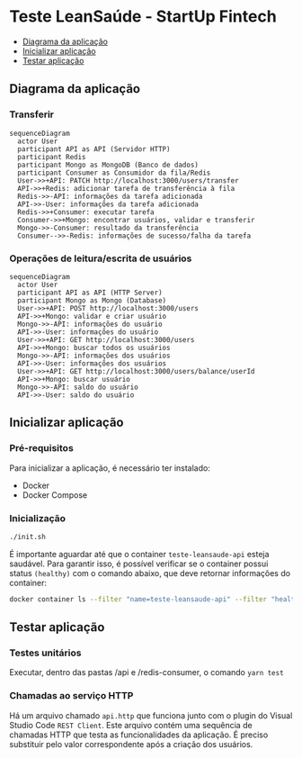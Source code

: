 # Teste LeanSaúde - StartUp Fintech

- [Diagrama da aplicação](#Diagrama-da-aplicação)
- [Inicializar aplicação](#Inicializar-aplicação)
- [Testar aplicação](#Testar-aplicação)

## Diagrama da aplicação

### Transferir

```mermaid
sequenceDiagram
  actor User
  participant API as API (Servidor HTTP)
  participant Redis
  participant Mongo as MongoDB (Banco de dados)
  participant Consumer as Consumidor da fila/Redis
  User->>+API: PATCH http://localhost:3000/users/transfer
  API->>+Redis: adicionar tarefa de transferência à fila
  Redis->>-API: informações da tarefa adicionada
  API->>-User: informações da tarefa adicionada
  Redis->>+Consumer: executar tarefa
  Consumer->>+Mongo: encontrar usuários, validar e transferir
  Mongo->>-Consumer: resultado da transferência
  Consumer-->>-Redis: informações de sucesso/falha da tarefa
```

### Operações de leitura/escrita de usuários

```mermaid
sequenceDiagram
  actor User
  participant API as API (HTTP Server)
  participant Mongo as Mongo (Database)
  User->>+API: POST http://localhost:3000/users
  API->>+Mongo: validar e criar usuário
  Mongo->>-API: informações do usuário
  API->>-User: informações do usuário
  User->>+API: GET http://localhost:3000/users
  API->>+Mongo: buscar todos os usuários
  Mongo->>-API: informações dos usuários
  API->>-User: informações dos usuários
  User->>+API: GET http://localhost:3000/users/balance/userId
  API->>+Mongo: buscar usuário
  Mongo->>-API: saldo do usuário
  API->>-User: saldo do usuário
```

## Inicializar aplicação

### Pré-requisitos

Para inicializar a aplicação, é necessário ter instalado:

- Docker
- Docker Compose

### Inicialização

```bash
./init.sh
```

É importante aguardar até que o container `teste-leansaude-api` esteja saudável. Para garantir isso, é possível verificar se o container possui status `(healthy)` com o comando abaixo, que deve retornar informações do container:

```bash
docker container ls --filter "name=teste-leansaude-api" --filter "health=healthy"
```

## Testar aplicação

### Testes unitários

Executar, dentro das pastas /api e /redis-consumer, o comando `yarn test`

### Chamadas ao serviço HTTP

Há um arquivo chamado `api.http` que funciona junto com o plugin do Visual Studio Code `REST Client`. Este arquivo contém uma sequência de chamadas HTTP que testa as funcionalidades da aplicação. É preciso substituir <userId> pelo valor correspondente após a criação dos usuários.
